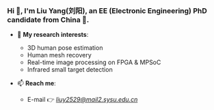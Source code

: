 ### Hi 👋, I'm Liu Yang(刘阳), an EE (Electronic Engineering) PhD candidate from China 🐼.

- 🌱 **My research interests**:
  * 3D human pose estimation
  * Human mesh recovery
  * Real-time image processing on FPGA & MPSoC
  * Infrared small target detection

- 📫 **Reach me**:
  * E-mail 👉 *liuy2529@mail2.sysu.edu.cn*


<!--
**liuyang9609/liuyang9609** is a ✨ _special_ ✨ repository because its `README.md` (this file) appears on your GitHub profile.

Here are some ideas to get you started:

- 🔭 I’m currently working on ...
- 🌱 I’m currently learning ...
- 👯 I’m looking to collaborate on ...
- 🤔 I’m looking for help with ...
- 💬 Ask me about ...
- 📫 How to reach me: ...
- 😄 Pronouns: ...
- ⚡ Fun fact: ...
-->
